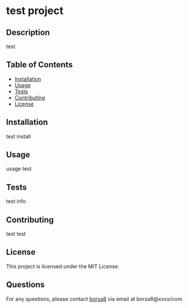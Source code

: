 # test project

## Description
test

## Table of Contents
- [Installation](#installation)
- [Usage](#usage)
- [Tests](#tests)
- [Contributing](#contributing)
- [License](#license)

## Installation
test install

## Usage
usage test

## Tests
test info

## Contributing
test test

## License
This project is licensed under the MIT License.

## Questions
For any questions, please contact [borsa8](https://github.com/borsa8) via email at borsa8@xxxx/com.
